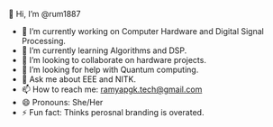 👋 Hi, I’m @rum1887
- 🔭 I’m currently working on Computer Hardware and Digital Signal Processing.
- 🌱 I’m currently learning Algorithms and DSP.
- 👯 I’m looking to collaborate on hardware projects.
- 🤔 I’m looking for help with Quantum computing.
- 💬 Ask me about EEE and NITK.
- 📫 How to reach me: ramyapgk.tech@gmail.com
- 😄 Pronouns: She/Her
- ⚡ Fun fact: Thinks perosnal branding is overated.
